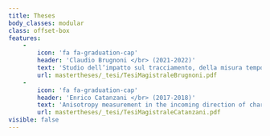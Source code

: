 ```yaml
---
title: Theses
body_classes: modular
class: offset-box
features:
    -
        icon: 'fa fa-graduation-cap'
        header: 'Claudio Brugnoni </br> (2021-2022)'
        text: 'Studio dell’impatto sul tracciamento, della misura temporale nel Plastic Scintillator Detector dell’esperimento HERD'
        url: mastertheses/_tesi/TesiMagistraleBrugnoni.pdf
    -
        icon: 'fa fa-graduation-cap'
        header: 'Enrico Catanzani </br> (2017-2018)'
        text: 'Anisotropy measurement in the incoming direction of charged cosmic rays with DAMPE experiment'
        url: mastertheses/_tesi/TesiMagistraleCatanzani.pdf
visible: false
---
```


